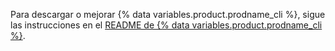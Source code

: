 Para descargar o mejorar {% data variables.product.prodname_cli %}, sigue las instrucciones en el [README de {% data variables.product.prodname_cli %}](https://github.com/cli/cli#installation).
